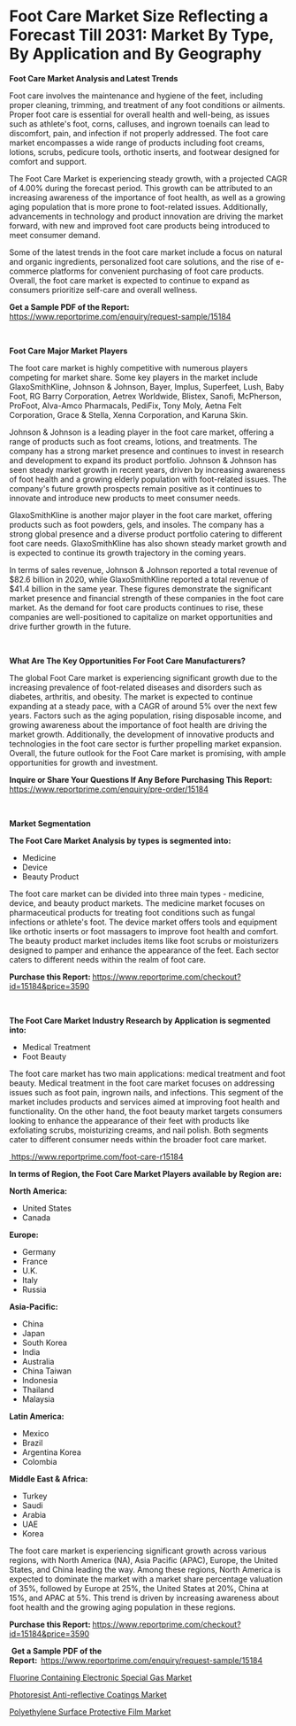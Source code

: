 <p><h1>Foot Care Market Size Reflecting a Forecast Till 2031: Market By Type, By Application and By Geography</h1></p><p><strong>Foot Care Market Analysis and Latest Trends</strong></p>
<p><p>Foot care involves the maintenance and hygiene of the feet, including proper cleaning, trimming, and treatment of any foot conditions or ailments. Proper foot care is essential for overall health and well-being, as issues such as athlete's foot, corns, calluses, and ingrown toenails can lead to discomfort, pain, and infection if not properly addressed. The foot care market encompasses a wide range of products including foot creams, lotions, scrubs, pedicure tools, orthotic inserts, and footwear designed for comfort and support.</p><p>The Foot Care Market is experiencing steady growth, with a projected CAGR of 4.00% during the forecast period. This growth can be attributed to an increasing awareness of the importance of foot health, as well as a growing aging population that is more prone to foot-related issues. Additionally, advancements in technology and product innovation are driving the market forward, with new and improved foot care products being introduced to meet consumer demand.</p><p>Some of the latest trends in the foot care market include a focus on natural and organic ingredients, personalized foot care solutions, and the rise of e-commerce platforms for convenient purchasing of foot care products. Overall, the foot care market is expected to continue to expand as consumers prioritize self-care and overall wellness.</p></p>
<p><strong>Get a Sample PDF of the Report:&nbsp;</strong> <a href="https://www.reportprime.com/enquiry/request-sample/15184">https://www.reportprime.com/enquiry/request-sample/15184</a></p>
<p>&nbsp;</p>
<p><strong>Foot Care Major Market Players</strong></p>
<p><p>The foot care market is highly competitive with numerous players competing for market share. Some key players in the market include GlaxoSmithKline, Johnson & Johnson, Bayer, Implus, Superfeet, Lush, Baby Foot, RG Barry Corporation, Aetrex Worldwide, Blistex, Sanofi, McPherson, ProFoot, Alva-Amco Pharmacals, PediFix, Tony Moly, Aetna Felt Corporation, Grace & Stella, Xenna Corporation, and Karuna Skin.</p><p>Johnson & Johnson is a leading player in the foot care market, offering a range of products such as foot creams, lotions, and treatments. The company has a strong market presence and continues to invest in research and development to expand its product portfolio. Johnson & Johnson has seen steady market growth in recent years, driven by increasing awareness of foot health and a growing elderly population with foot-related issues. The company's future growth prospects remain positive as it continues to innovate and introduce new products to meet consumer needs.</p><p>GlaxoSmithKline is another major player in the foot care market, offering products such as foot powders, gels, and insoles. The company has a strong global presence and a diverse product portfolio catering to different foot care needs. GlaxoSmithKline has also shown steady market growth and is expected to continue its growth trajectory in the coming years.</p><p>In terms of sales revenue, Johnson & Johnson reported a total revenue of $82.6 billion in 2020, while GlaxoSmithKline reported a total revenue of $41.4 billion in the same year. These figures demonstrate the significant market presence and financial strength of these companies in the foot care market. As the demand for foot care products continues to rise, these companies are well-positioned to capitalize on market opportunities and drive further growth in the future.</p></p>
<p>&nbsp;</p>
<p><strong>What Are The Key Opportunities For Foot Care Manufacturers?</strong></p>
<p><p>The global Foot Care market is experiencing significant growth due to the increasing prevalence of foot-related diseases and disorders such as diabetes, arthritis, and obesity. The market is expected to continue expanding at a steady pace, with a CAGR of around 5% over the next few years. Factors such as the aging population, rising disposable income, and growing awareness about the importance of foot health are driving the market growth. Additionally, the development of innovative products and technologies in the foot care sector is further propelling market expansion. Overall, the future outlook for the Foot Care market is promising, with ample opportunities for growth and investment.</p></p>
<p><strong>Inquire or Share Your Questions If Any Before Purchasing This Report:</strong> <a href="https://www.reportprime.com/enquiry/pre-order/15184">https://www.reportprime.com/enquiry/pre-order/15184</a></p>
<p>&nbsp;</p>
<p><strong>Market Segmentation</strong></p>
<p><strong>The Foot Care Market Analysis by types is segmented into:</strong></p>
<p><ul><li>Medicine</li><li>Device</li><li>Beauty Product</li></ul></p>
<p><p>The foot care market can be divided into three main types - medicine, device, and beauty product markets. The medicine market focuses on pharmaceutical products for treating foot conditions such as fungal infections or athlete's foot. The device market offers tools and equipment like orthotic inserts or foot massagers to improve foot health and comfort. The beauty product market includes items like foot scrubs or moisturizers designed to pamper and enhance the appearance of the feet. Each sector caters to different needs within the realm of foot care.</p></p>
<p><strong>Purchase this Report:&nbsp;</strong><a href="https://www.reportprime.com/checkout?id=15184&price=3590">https://www.reportprime.com/checkout?id=15184&price=3590</a></p>
<p>&nbsp;</p>
<p><strong>The Foot Care Market Industry Research by Application is segmented into:</strong></p>
<p><ul><li>Medical Treatment</li><li>Foot Beauty</li></ul></p>
<p><p>The foot care market has two main applications: medical treatment and foot beauty. Medical treatment in the foot care market focuses on addressing issues such as foot pain, ingrown nails, and infections. This segment of the market includes products and services aimed at improving foot health and functionality. On the other hand, the foot beauty market targets consumers looking to enhance the appearance of their feet with products like exfoliating scrubs, moisturizing creams, and nail polish. Both segments cater to different consumer needs within the broader foot care market.</p></p>
<p><a href="https://www.reportprime.com/foot-care-r15184">&nbsp;https://www.reportprime.com/foot-care-r15184</a></p>
<p><strong>In terms of Region, the Foot Care Market Players available by Region are:</strong></p>
<p>
    <p> <strong> North America: </strong>
        <ul>
            <li>United States</li>
            <li>Canada</li>
        </ul>
        </p> 
    <p> <strong> Europe: </strong>
        <ul>
            <li>Germany</li>
            <li>France</li>
            <li>U.K.</li>
            <li>Italy</li>
            <li>Russia</li>
        </ul>
        </p> 
    <p> <strong> Asia-Pacific: </strong>
        <ul>
            <li>China</li>
            <li>Japan</li>
            <li>South Korea</li>
            <li>India</li>
            <li>Australia</li>
            <li>China Taiwan</li>
            <li>Indonesia</li>
            <li>Thailand</li>
            <li>Malaysia</li>
        </ul>
        </p> 
    <p> <strong> Latin America: </strong>
        <ul>
            <li>Mexico</li>
            <li>Brazil</li>
            <li>Argentina Korea</li>
            <li>Colombia</li>
        </ul>
        </p> 
    <p> <strong> Middle East & Africa: </strong>
        <ul>
            <li>Turkey</li>
            <li>Saudi</li>
            <li>Arabia</li>
            <li>UAE</li>
            <li>Korea</li>
        </ul>
    </p>
    </p>
<p><p>The foot care market is experiencing significant growth across various regions, with North America (NA), Asia Pacific (APAC), Europe, the United States, and China leading the way. Among these regions, North America is expected to dominate the market with a market share percentage valuation of 35%, followed by Europe at 25%, the United States at 20%, China at 15%, and APAC at 5%. This trend is driven by increasing awareness about foot health and the growing aging population in these regions.</p></p>
<p><strong>Purchase this Report: </strong><a href="https://www.reportprime.com/checkout?id=15184&price=3590">https://www.reportprime.com/checkout?id=15184&price=3590</a></p>
<p>&nbsp;<strong>Get a Sample PDF of the Report:&nbsp;&nbsp;</strong><a href="https://www.reportprime.com/enquiry/request-sample/15184">https://www.reportprime.com/enquiry/request-sample/15184</a></p>
<p><strong></strong></p>
<p><p><a href="https://www.linkedin.com/pulse/fluorine-containing-electronic-special-gas-market-challenges-l15ae?trackingId=3mQoESh%2B%2BskcpUImjcH2xw%3D%3D">Fluorine Containing Electronic Special Gas Market</a></p><p><a href="https://www.linkedin.com/pulse/photoresist-anti-reflective-coatings-market-size-share-amp-auv8f?trackingId=Yi6Ncnv%2BXaW%2Bj9098aVWxg%3D%3D">Photoresist Anti-reflective Coatings Market</a></p><p><a href="https://www.linkedin.com/pulse/polyethylene-surface-protective-film-market-growth-trends-otlqe?trackingId=9hvD2QEZbz8%2BciH%2Fb2k0mg%3D%3D">Polyethylene Surface Protective Film Market</a></p></p>